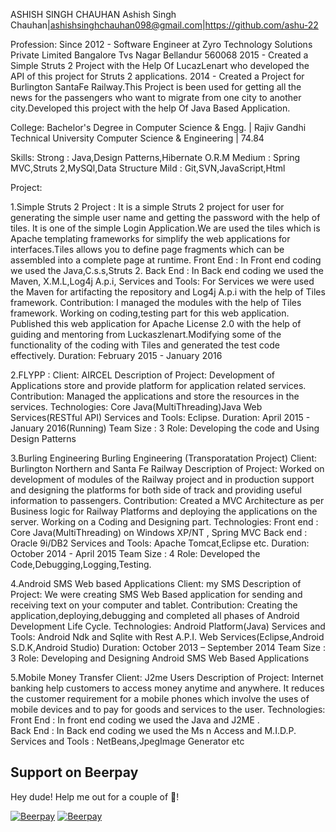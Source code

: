 
ASHISH SINGH CHAUHAN
Ashish Singh Chauhan|ashishsinghchauhan098@gmail.com|https://github.com/ashu-22

Profession:
Since 2012 - Software Engineer at Zyro Technology Solutions Private Limited Bangalore Tvs Nagar Bellandur 560068
2015 - Created a Simple Struts 2 Project with the Help Of LucazLenart who developed the API of this project for Struts 2 applications.
2014 - Created a Project for Burlington SantaFe Railway.This Project is been used for getting all the news for the passengers who want to migrate from one city to another city.Developed this project with the help Of Java Based Application.

College:
Bachelor's Degree in Computer Science & Engg. | Rajiv Gandhi Technical University
Computer Science & Engineering | 74.84

Skills:
Strong : Java,Design Patterns,Hibernate O.R.M
Medium : Spring MVC,Struts 2,MySQl,Data Structure
Mild   : Git,SVN,JavaScript,Html

Project:

1.Simple Struts 2 Project :
It is a simple Struts 2 project for user for generating the simple user name and getting the password with the help of tiles. It is one of the simple Login Application.We are used the tiles which is Apache templating frameworks for simplify the web applications for interfaces.Tiles allows you to define page fragments which can be assembled into a complete page at runtime.
Front End : In Front end coding we used the Java,C.s.s,Struts 2.
Back End : In Back end  coding we used the Maven, X.M.L,Log4j A.p.i,
Services and Tools: For Services we were used the Maven for artifacting the repository and Log4j A.p.i with the help of Tiles framework.
Contribution: I managed the modules with the help of Tiles framework. Working on coding,testing part for this web application. Published this web application for Apache License 2.0 with the help of guiding and mentoring from Luckaszlenart.Modifying some of the functionality of the coding with Tiles and generated the test code effectively.
Duration: February 2015 - January 2016

2.FLYPP :
Client: AIRCEL
Description of Project: Development of Applications store and provide platform for application related services.
Contribution: Managed the applications and store the resources in the services.
Technologies: Core Java(MultiThreading)Java Web Services(RESTful API)
Services and Tools: Eclipse.
Duration: April 2015 - January 2016(Running)
Team Size : 3
Role: Developing the code and Using Design Patterns

3.Burling Engineering
Burling Engineering (Transporatation Project)
Client: Burlington Northern and Santa Fe Railway
Description of Project: Worked on development of modules of the Railway project and in production support and designing the platforms for both side of track and providing useful information to passengers.
Contribution: Created a MVC Architecture as per Business logic for Railway Platforms and deploying the applications on the server. Working on a Coding and Designing part.
Technologies:
Front end : Core Java(MultiThreading) on Windows XP/NT , Spring MVC
Back end : Oracle 9i/DB2
Services and Tools: Apache Tomcat,Eclipse etc.
Duration: October 2014 - April 2015
Team Size : 4
Role: Developed the Code,Debugging,Logging,Testing.

4.Android SMS Web based Applications
Client: my SMS
Description of Project: We were creating SMS Web Based application for sending and receiving text on your computer and tablet.
Contribution: Creating the application,deploying,debugging and completed all phases of Android Development Life Cycle.
Technologies: Android Platform(Java)
Services and Tools: Android Ndk and Sqlite with Rest A.P.I. Web Services(Eclipse,Android S.D.K,Android Studio)
Duration: October 2013 – September 2014
Team Size : 3
Role: Developing and Designing Android SMS Web Based Applications

5.Mobile Money Transfer
Client: J2me Users
Description of Project: Internet banking help customers to access money anytime and anywhere. It reduces the customer requirement for a mobile phones which involve the uses of mobile devices and to pay for goods and services to the user.
Technologies:
Front End : In front end coding we used the Java
and J2ME .    
Back End : In Back end coding we used the Ms                                                                                       n               Access and M.I.D.P. 
Services and Tools : NetBeans,JpegImage Generator etc

## Support on Beerpay
Hey dude! Help me out for a couple of :beers:!

[![Beerpay](https://beerpay.io/ashu-22/ashu-22-resume/badge.svg?style=beer-square)](https://beerpay.io/ashu-22/ashu-22-resume)  [![Beerpay](https://beerpay.io/ashu-22/ashu-22-resume/make-wish.svg?style=flat-square)](https://beerpay.io/ashu-22/ashu-22-resume?focus=wish)